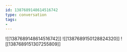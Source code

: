 ```yaml
---
id: 1387689148614516742
type: conversation
tags:
- 
---
```

![[1387689148614516742]]
![[1387689150128824320]]
![[1387689151307255809]]

